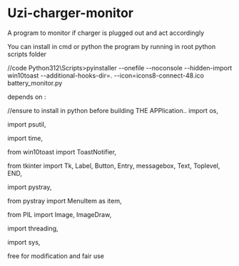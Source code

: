 # Uzi-charger-monitor
A program to monitor if charger is plugged out and act accordingly

You can install in cmd or python the program by running in root python scripts folder

//code
Python312\Scripts>pyinstaller --onefile --noconsole --hidden-import win10toast --additional-hooks-dir=. --icon=icons8-connect-48.ico battery_monitor.py


depends on :

//ensure to install in python before building THE APPlication..
import os,

import psutil,

import time,

from win10toast import ToastNotifier,

from tkinter import Tk, Label, Button, Entry, messagebox, Text, Toplevel, END,

import pystray,

from pystray import MenuItem as item,

from PIL import Image, ImageDraw,

import threading,

import sys,


free for modification and fair use

